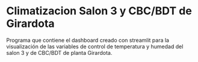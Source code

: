 # Climatizacion Salon 3 y CBC/BDT de Girardota
Programa que contiene el dashboard creado con streamlit para la visualización de las variables de control de temperatura y humedad del salon 3 y de CBC/BDT de planta Girardota.
